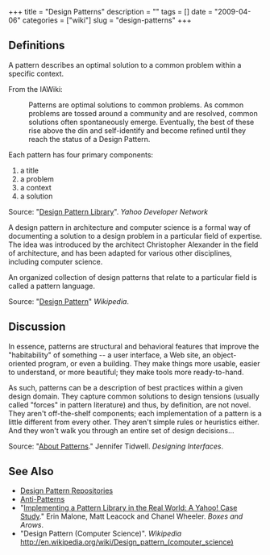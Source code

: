 +++
title = "Design Patterns"
description = ""
tags = []
date = "2009-04-06"
categories = ["wiki"]
slug = "design-patterns"
+++




<h2 id="toc0">Definitions</h2>
<p>A pattern describes an optimal solution to a common problem within a specific context.</p>

<p>From the IAWiki:</p>

<dl>
        <dd>Patterns are optimal solutions to common problems. As common problems are tossed around a community and are resolved, common solutions often spontaneously emerge. Eventually, the best of these rise above the din and self-identify and become refined until they reach the status of a Design Pattern.</dd>
</dl>

<p>Each pattern has four primary components:</p>

<ol>
    <li> a title</li>
    <li> a problem</li>
    <li> a context</li>
    <li> a solution</li>
</ol>

<p>Source: &quot;<a href="http://developer.yahoo.com/ypatterns/page.php?page=lifecycle">Design Pattern Library</a>&quot;. <em>Yahoo Developer Network</em></p>

<p>A design pattern in architecture and computer science is a formal way of documenting a solution to a design problem in a particular field of expertise. The idea was introduced by the architect Christopher Alexander in the field of architecture, and has been adapted for various other disciplines, including computer science.</p>

<p>An organized collection of design patterns that relate to a particular field is called a pattern language.</p>

<p>Source: &quot;<a href="http://en.wikipedia.org/wiki/Design_pattern">Design Pattern</a>&quot; <em>Wikipedia</em>.</p>


<h2 id="toc1">Discussion</h2>
<p>In essence, patterns are structural and behavioral features that improve the &quot;habitability&quot; of something -- a user interface, a Web site, an object-oriented program, or even a building. They make things more usable, easier to understand, or more beautiful; they make tools more ready-to-hand.</p>

<p>As such, patterns can be a description of best practices within a given design domain. They capture common solutions to design tensions (usually called &quot;forces&quot; in pattern literature) and thus, by definition, are not novel. They aren't off-the-shelf components; each implementation of a pattern is a little different from every other. They aren't simple rules or heuristics either. And they won't walk you through an entire set of design decisions...</p>

<p>Source: &quot;<a href="http://designinginterfaces.com/About_Patterns">About Patterns</a>.&quot; Jennifer Tidwell. <em>Designing Interfaces</em>.</p>


<h2 id="toc2">See Also</h2>
<ul>
    <li> <a href="/wiki/design-pattern-repositories/">Design Pattern Repositories</a></li>
    <li> <a href="/wiki/anti-patterns/">Anti-Patterns</a></li>
    <li> &quot;<a href="http://www.boxesandarrows.com/view/implementing_a_pattern_library_in_the_real_world_a_yahoo_case_study">Implementing a Pattern Library in the Real World: A Yahoo! Case Study</a>.&quot; Erin Malone,  Matt Leacock and  Chanel Wheeler. <em>Boxes and Arows</em>.</li>
    <li> &quot;Design Pattern (Computer Science)&quot;. <em>Wikipedia</em> <a href="http://en.wikipedia.org/wiki/Design_pattern_(computer_science)">http://en.wikipedia.org/wiki/Design_pattern_(computer_science)</a> </li>
</ul>
